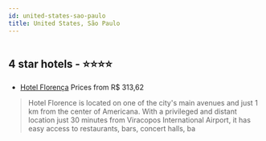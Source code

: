 ```yaml
---
id: united-states-sao-paulo
title: United States, São Paulo
---
```


<center><img src="http://media.omnibees.com/Images/6063/Property/199158.jpg" alt="" /></center>


##  4 star hotels - ⭐️⭐️⭐️⭐️

-    [Hotel Florença](https://us.hurb.com/hotels/united-states/hotel-florenca-OMN-6063?cmp=18055) Prices from R$ 313,62
   > Hotel Florence is located on one of the city's main avenues and just 1 km from the center of Americana. With a privileged and distant location just 30 minutes from Viracopos International Airport, it has easy access to restaurants, bars, concert halls, ba
